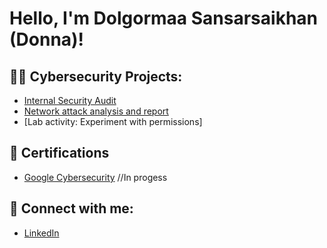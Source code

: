<h1>Hello, I'm Dolgormaa Sansarsaikhan (Donna)! </h1>

<h2>👨‍💻 Cybersecurity Projects:</h2>


- [Internal Security Audit](https://github.com/Usagitejima/Conduct-Security-Audit.git)
- [Network attack analysis and report](https://github.com/Usagitejima/Network-attack-analysis-and-report.git)
- [Lab activity: Experiment with permissions]

<h2>📜 Certifications</h2>

- [Google Cybersecurity](https://www.youtube.com/watch?v=a83ASGn_V_s) //In progess

<h2> 🤳 Connect with me:</h2>

- [LinkedIn](https://www.linkedin.com/in/dolgormaa-sansarsaikhan-b57616304/)
